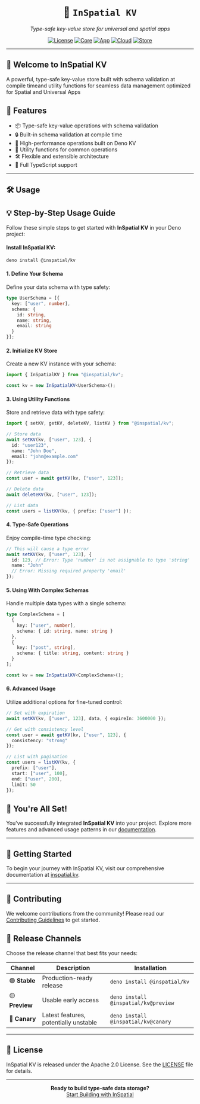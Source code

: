 <div align="center">
  <!-- <img src="https://your-image-url.com/inspatial-logo.png" alt="InSpatial KV Logo" width="200"/> -->

# 🔑 `InSpatial KV`

_Type-safe key-value store for universal and spatial apps_

[![License](https://img.shields.io/badge/license-Apache%202.0-blue.svg)](https://opensource.org/licenses/Apache-2.0)
[![Core](https://img.shields.io/badge/core-inspatial.dev-brightgreen.svg)](https://www.inspatial.dev)
[![App](https://img.shields.io/badge/app-inspatial.app-purple.svg)](https://www.inspatial.app)
[![Cloud](https://img.shields.io/badge/cloud-inspatial.cloud-yellow.svg)](https://www.inspatial.cloud)
[![Store](https://img.shields.io/badge/store-inspatial.store-red.svg)](https://www.inspatial.store)

</div>

---

## 🌟 Welcome to InSpatial KV

A powerful, type-safe key-value store built with schema validation at compile timeand utility functions for seamless data management optimized for Spatial and Universal Apps


## 🌟 Features

- 📦 Type-safe key-value operations with schema validation
- 🔒 Built-in schema validation at compile time
- 🚀 High-performance operations built on Deno KV
- 🧩 Utility functions for common operations
- 🛠️ Flexible and extensible architecture
- 💪 Full TypeScript support

---

## 🛠️ Usage

## 💡 Step-by-Step Usage Guide

Follow these simple steps to get started with **InSpatial KV** in your Deno project:

#### Install InSpatial KV:

```bash
deno install @inspatial/kv
```

#### 1. **Define Your Schema**

Define your data schema with type safety:

```typescript
type UserSchema = [{
  key: ["user", number],
  schema: {
    id: string,
    name: string,
    email: string
  }
}];
```

#### 2. **Initialize KV Store**

Create a new KV instance with your schema:

```typescript
import { InSpatialKV } from "@inspatial/kv";

const kv = new InSpatialKV<UserSchema>();
```

#### 3. **Using Utility Functions**

Store and retrieve data with type safety:

```typescript
import { setKV, getKV, deleteKV, listKV } from "@inspatial/kv";

// Store data
await setKV(kv, ["user", 123], {
  id: "user123",
  name: "John Doe",
  email: "john@example.com"
});

// Retrieve data
const user = await getKV(kv, ["user", 123]);

// Delete data
await deleteKV(kv, ["user", 123]);

// List data
const users = listKV(kv, { prefix: ["user"] });
```

#### 4. **Type-Safe Operations**

Enjoy compile-time type checking:

```typescript
// This will cause a type error
await setKV(kv, ["user", 123], {
  id: 123, // Error: Type 'number' is not assignable to type 'string'
  name: "John"
  // Error: Missing required property 'email'
});
```

#### 5. **Using With Complex Schemas**

Handle multiple data types with a single schema:

```typescript
type ComplexSchema = [
  {
    key: ["user", number],
    schema: { id: string, name: string }
  },
  {
    key: ["post", string],
    schema: { title: string, content: string }
  }
];

const kv = new InSpatialKV<ComplexSchema>();
```

#### 6. **Advanced Usage**

Utilize additional options for fine-tuned control:

```typescript
// Set with expiration
await setKV(kv, ["user", 123], data, { expireIn: 3600000 });

// Get with consistency level
const user = await getKV(kv, ["user", 123], {
  consistency: "strong"
});

// List with pagination
const users = listKV(kv, {
  prefix: ["user"],
  start: ["user", 100],
  end: ["user", 200],
  limit: 50
});
```

## 🎉 You're All Set!

You've successfully integrated **InSpatial KV** into your project. Explore more features and advanced usage patterns in our [documentation](https://www.inspatial.kv).

---

## 🚀 Getting Started

To begin your journey with InSpatial KV, visit our comprehensive documentation at [inspatial.kv](https://www.inspatial.kv).

---

## 🤝 Contributing

We welcome contributions from the community! Please read our [Contributing Guidelines](CONTRIBUTING.md) to get started.

## 🚀 Release Channels

Choose the release channel that best fits your needs:

| Channel        | Description                           | Installation                        |
| -------------- | ------------------------------------- | ----------------------------------- |
| 🟢 **Stable**  | Production-ready release              | `deno install @inspatial/kv`        |
| 🟡 **Preview** | Usable early access                   | `deno install @inspatial/kv@preview` |
| 🔴 **Canary**  | Latest features, potentially unstable | `deno install @inspatial/kv@canary`  |

---

## 📄 License

InSpatial KV is released under the Apache 2.0 License. See the [LICENSE](LICENSE) file for details.

---

<div align="center">
  <strong>Ready to build type-safe data storage?</strong>
  <br>
  <a href="https://www.inspatial.app">Start Building with InSpatial</a>
</div>
